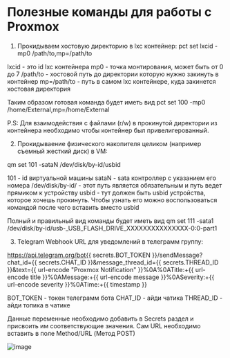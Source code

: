# Полезные команды для работы с Proxmox

1. Прокидываем хостовую директорию в lxc контейнер:
pct set lxcid -mp0 /path/to,mp=/path/to

lxcid - это id lxc контейнера
mp0 - точка монтирования, может быть от 0 до 7
/path/to - хостовой путь до директории которую нужно закинуть в контейнер
mp=/path/to - путь в самом lxc контейнере, куда закинется хостовая директория

Таким образом готовая команда будет иметь вид pct set 100 -mp0 /home/External,mp=/home/External

P.S: Для взаимодействия с файлами (r/w) в прокинутой директории из контейнера необходимо чтобы контейнер был привелигерованный.

2. Прокидываение физического накопителя целиком (например съемный жесткий диск) в VM: 

qm set 101 -sataN /dev/disk/by-id/usbid

101 - id виртуальной машины
sataN - sata контроллер с указанием его номера
/dev/disk/by-id/ - этот путь является обязательным и путь ведет прямиком к устройству
usbid - тут должен быть usbid устройства, которое хочешь прокинуть. Чтобы узнать его можно воспользоваться командой после чего вставить вместо usbid

Полный и правильный вид команды будет иметь вид qm set 111 -sata1 /dev/disk/by-id/usb-_USB_FLASH_DRIVE_XXXXXXXXXXXXXXX-0:0-part1

3. Telegram Webhook URL для уведомлений в телеграмм группу:

https://api.telegram.org/bot{{ secrets.BOT_TOKEN }}/sendMessage?chat_id={{ secrets.CHAT_ID }}&message_thread_id={{ secrets.THREAD_ID }}&text={{ url-encode "Proxmox Notification" }}%0A%0ATitle:+{{ url-encode title }}%0AMessage:+{{ url-encode message }}%0ASeverity:+{{ url-encode severity }}%0ATime:+{{ timestamp }}

BOT_TOKEN - токен телеграмм бота
CHAT_ID - айди чатика
THREAD_ID - айди топика в чатике 

Данные переменные необходимо добавить в Secrets раздел и присвоить им соответствующие значения.
Сам URL необходимо вставить в поле Method/URL (Метод POST)

![image](https://github.com/user-attachments/assets/421cfef4-6079-4f41-ae7d-7d74cfcd3f59)


